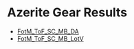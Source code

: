 # Azerite Gear Results

- [FotM_ToF_SC_MB_DA](Results_DA.md)
- [FotM_ToF_SC_MB_LotV](Results_LotV.md)
